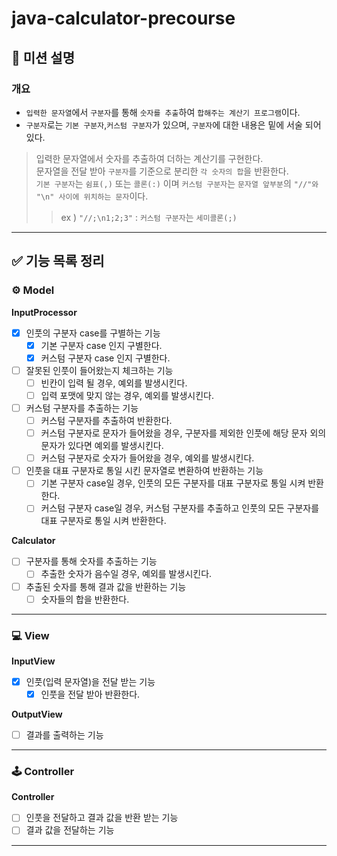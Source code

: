 # java-calculator-precourse

## 🚀 미션 설명

### 개요

- `입력한 문자열`에서 `구분자`를 통해 `숫자를 추출`하여
  `합해주는 계산기 프로그램`이다.
- `구분자`로는 `기본 구분자`,`커스텀 구분자`가 있으며, `구분자`에 대한 내용은
  밑에 서술 되어있다.

> 입력한 문자열에서 숫자를 추출하여 더하는 계산기를 구현한다.  
> 문자열을 전달 받아 `구분자`를 기준으로 분리한 `각 숫자의 합`을 반환한다.  
> `기본 구분자`는 `쉼표(,)` 또는 `콜론(:)` 이며 `커스텀 구분자`는 `문자열 앞부분`의
> `"//"와 "\n" 사이에 위치하는 문자`이다.
>> ex ) `"//;\n1;2;3"` : `커스텀 구분자`는 `세미콜론(;)`
---

## ✅ 기능 목록 정리

### **⚙️ Model**

**InputProcessor**

- [x]  인풋의 구분자 case를 구별하는 기능
    - [x]  기본 구분자 case 인지 구별한다.
    - [x]  커스텀 구분자 case 인지 구별한다.
- [ ]  잘못된 인풋이 들어왔는지 체크하는 기능
    - [ ]  빈칸이 입력 될 경우, 예외를 발생시킨다.
    - [ ]  입력 포맷에 맞지 않는 경우, 예외를 발생시킨다.
- [ ]  커스텀 구분자를 추출하는 기능
    - [ ]  커스텀 구분자를 추출하여 반환한다.
    - [ ]  커스텀 구분자로 문자가 들어왔을 경우, 구분자를 제외한 인풋에 해당 문자 외의 문자가 있다면 예외를 발생시킨다.
    - [ ]  커스텀 구분자로 숫자가 들어왔을 경우, 예외를 발생시킨다.
- [ ]  인풋을 대표 구분자로 통일 시킨 문자열로 변환하여 반환하는 기능
    - [ ]  기본 구분자 case일 경우, 인풋의 모든 구분자를 대표 구분자로 통일 시켜 반환한다.
    - [ ]  커스텀 구분자 case일 경우, 커스텀 구분자를 추출하고 인풋의 모든 구분자를 대표 구분자로 통일 시켜 반환한다.

**Calculator**

- [ ]  구분자를 통해 숫자를 추출하는 기능
    - [ ]  추출한 숫자가 음수일 경우, 예외를 발생시킨다.
- [ ]  추출된 숫자를 통해 결과 값을 반환하는 기능
    - [ ]  숫자들의 합을 반환한다.

---

### **💻 View**

**InputView**

- [x]  인풋(입력 문자열)을 전달 받는 기능
    - [x] 인풋을 전달 받아 반환한다.

**OutputView**

- [ ]  결과를 출력하는 기능

---

### **🕹️ Controller**

**Controller**

- [ ]  인풋을 전달하고 결과 값을 반환 받는 기능
- [ ]  결과 값을 전달하는 기능

---